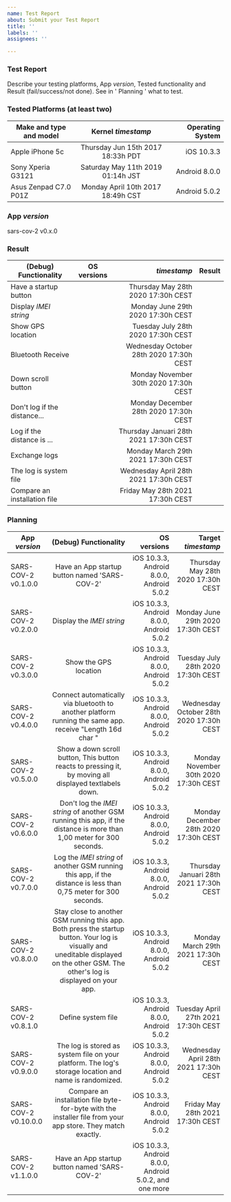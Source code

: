 ```yaml
---
name: Test Report
about: Submit your Test Report
title: ''
labels: ''
assignees: ''

---
```


### Test Report

Describe your testing platforms, App *version*, Tested functionality and Result (fail/success/not done). See in ' Planning ' what to test. 

### Tested Platforms (at least two)

| Make and type and model     | Kernel *timestamp*                        | Operating System  |
| ---------------------------- |:-------------------------------------:| -----------------:|
| Apple iPhone 5c             | Thursday Jun 15th 2017 18:33h PDT         |        iOS 10.3.3 |
| Sony Xperia G3121           | Saturday May 11th 2019 01:14h JST         |     Android 8.0.0 |
| Asus Zenpad C7.0 P01Z       | Monday April 10th 2017 18:49h CST         |     Android 5.0.2 |

### App *version*

sars-cov-2 v0.x.0

### Result

| (Debug) Functionality       | OS versions    |*timestamp*                              |        Result |
| ----------------------------|:--------------:|----------------------------------------:|--------------:|
| Have a startup button       |                | Thursday May 28th 2020 17:30h CEST      |               |
| Display *IMEI string*       |                | Monday June 29th 2020 17:30h CEST       |               |
| Show GPS location           |                | Tuesday July 28th 2020 17:30h CEST      |               |
| Bluetooth Receive           |                | Wednesday October 28th 2020 17:30h CEST |               |
| Down scroll button          |                | Monday November 30th 2020 17:30h CEST   |               |
| Don't log if the distance...|                | Monday December 28th 2020 17:30h CEST   |               |
| Log if the distance is ...  |                | Thursday Januari 28th 2021 17:30h CEST  |               |
| Exchange logs               |                | Monday March 29th 2021 17:30h CEST      |               |
| The log is system file      |                | Wednesday April 28th 2021 17:30h CEST   |               |
| Compare an installation file|                | Friday May 28th 2021 17:30h CEST        |               |


### Planning

|App *version*        | (Debug) Functionality                        | OS versions                            | Target *timestamp*                 |
| ------------------- |:--------------------------------------------:| --------------------------------------:|-----------------------------------:|
|SARS-COV-2 v0.1.0.0  | Have an App startup button named 'SARS-COV-2'|iOS 10.3.3, Android 8.0.0, Android 5.0.2| Thursday May 28th 2020 17:30h CEST |                 
|SARS-COV-2 v0.2.0.0  | Display the *IMEI string*                    |iOS 10.3.3, Android 8.0.0, Android 5.0.2| Monday June 29th 2020 17:30h CEST  |
|SARS-COV-2 v0.3.0.0  | Show the GPS location                        |iOS 10.3.3, Android 8.0.0, Android 5.0.2| Tuesday July 28th 2020 17:30h CEST  |
|SARS-COV-2 v0.4.0.0  | Connect automatically via bluetooth to another platform running the same app. receive "Length 16d char "  |iOS 10.3.3, Android 8.0.0, Android 5.0.2| Wednesday October 28th 2020 17:30h CEST |
|SARS-COV-2 v0.5.0.0  | Show a down scroll button, This button reacts to pressing it, by moving all displayed textlabels down.    |iOS 10.3.3, Android 8.0.0, Android 5.0.2| Monday November 30th 2020 17:30h CEST |
|SARS-COV-2 v0.6.0.0  | Don't log the *IMEI string* of another GSM running this app, if the distance is more than 1,00 meter for 300 seconds.          |iOS 10.3.3, Android 8.0.0, Android 5.0.2| Monday December 28th 2020 17:30h CEST |
|SARS-COV-2 v0.7.0.0  | Log the *IMEI string* of another GSM running this app, if the distance is less than 0,75 meter for 300 seconds.                |iOS 10.3.3, Android 8.0.0, Android 5.0.2| Thursday Januari 28th 2021 17:30h CEST |
|SARS-COV-2 v0.8.0.0  | Stay close to another GSM running this app. Both press the startup button. Your log is visually and uneditable displayed on the other GSM. The other's log is displayed on your app.|iOS 10.3.3, Android 8.0.0, Android 5.0.2| Monday March 29th 2021 17:30h CEST |
|SARS-COV-2 v0.8.1.0  | Define system file |iOS 10.3.3, Android 8.0.0, Android 5.0.2| Tuesday April 27th 2021 17:30h CEST |
|SARS-COV-2 v0.9.0.0  | The log is stored as system file on your platform. The log's storage location and name is randomized.     |iOS 10.3.3, Android 8.0.0, Android 5.0.2| Wednesday April 28th 2021 17:30h CEST |
|SARS-COV-2 v0.10.0.0 | Compare an installation file byte-for-byte with the installer file from your app store. They match exactly.                  |iOS 10.3.3, Android 8.0.0, Android 5.0.2| Friday May 28th 2021 17:30h CEST |
|SARS-COV-2 v1.1.0.0  | Have an App startup button named 'SARS-COV-2'|iOS 10.3.3, Android 8.0.0, Android 5.0.2, and one more|                                    |
